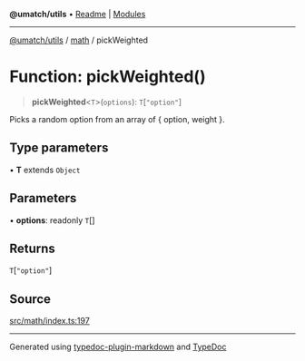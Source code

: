 **@umatch/utils** • [Readme](../../index.md) \| [Modules](../../modules.md)

***

[@umatch/utils](../../modules.md) / [math](../index.md) / pickWeighted

# Function: pickWeighted()

> **pickWeighted**\<`T`\>(`options`): `T`\[`"option"`\]

Picks a random option from an array of { option, weight }.

## Type parameters

• **T** extends `Object`

## Parameters

• **options**: readonly `T`[]

## Returns

`T`\[`"option"`\]

## Source

[src/math/index.ts:197](https://github.com/umatch-oficial/utils/blob/6b2757d/src/math/index.ts#L197)

***

Generated using [typedoc-plugin-markdown](https://www.npmjs.com/package/typedoc-plugin-markdown) and [TypeDoc](https://typedoc.org/)
